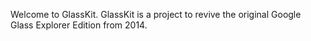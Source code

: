 Welcome to GlassKit. GlassKit is a project to revive the original Google Glass Explorer Edition from 2014.